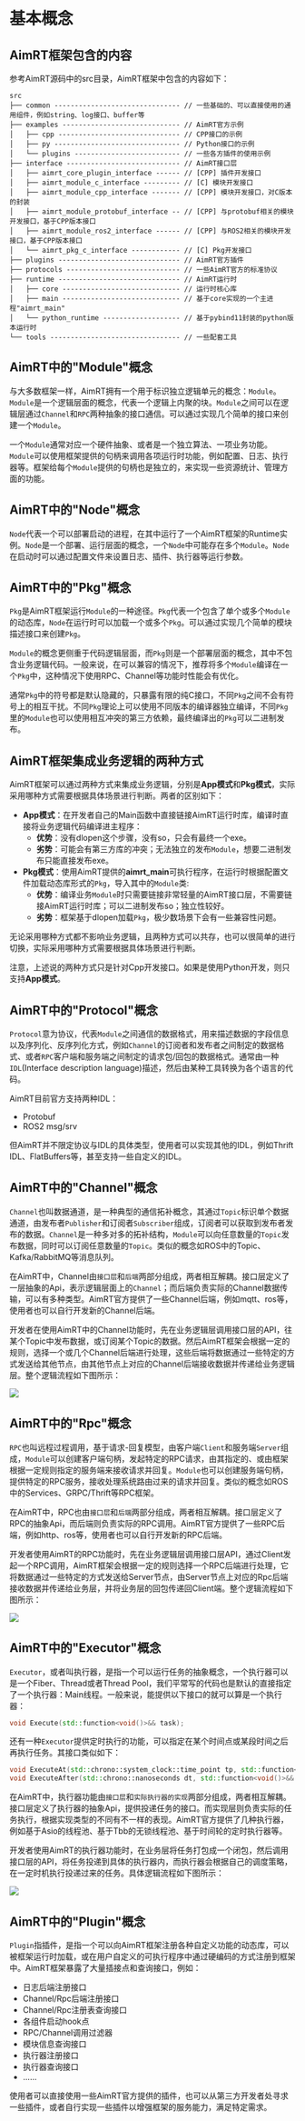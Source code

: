 
# 基本概念


## AimRT框架包含的内容

参考AimRT源码中的src目录，AimRT框架中包含的内容如下：
```
src
├── common ------------------------------- // 一些基础的、可以直接使用的通用组件，例如string、log接口、buffer等
├── examples ----------------------------- // AimRT官方示例
│   ├── cpp ------------------------------ // CPP接口的示例
│   ├── py ------------------------------- // Python接口的示例
│   └── plugins -------------------------- // 一些各方插件的使用示例
├── interface ---------------------------- // AimRT接口层
│   ├── aimrt_core_plugin_interface ------ // [CPP] 插件开发接口
│   ├── aimrt_module_c_interface --------- // [C] 模块开发接口
│   ├── aimrt_module_cpp_interface ------- // [CPP] 模块开发接口，对C版本的封装
│   ├── aimrt_module_protobuf_interface -- // [CPP] 与protobuf相关的模块开发接口，基于CPP版本接口
│   ├── aimrt_module_ros2_interface ------ // [CPP] 与ROS2相关的模块开发接口，基于CPP版本接口
│   └── aimrt_pkg_c_interface ------------ // [C] Pkg开发接口
├── plugins ------------------------------ // AimRT官方插件
├── protocols ---------------------------- // 一些AimRT官方的标准协议
├── runtime ------------------------------ // AimRT运行时
│   ├── core ----------------------------- // 运行时核心库
│   ├── main ----------------------------- // 基于core实现的一个主进程"aimrt_main"
│   └── python_runtime ------------------- // 基于pybind11封装的python版本运行时
└── tools -------------------------------- // 一些配套工具
```

## AimRT中的"Module"概念
与大多数框架一样，AimRT拥有一个用于标识独立逻辑单元的概念：`Module`。`Module`是一个逻辑层面的概念，代表一个逻辑上内聚的块。`Module`之间可以在逻辑层通过`Channel`和`RPC`两种抽象的接口通信。可以通过实现几个简单的接口来创建一个`Module`。

一个`Module`通常对应一个硬件抽象、或者是一个独立算法、一项业务功能。`Module`可以使用框架提供的句柄来调用各项运行时功能，例如配置、日志、执行器等。框架给每个`Module`提供的句柄也是独立的，来实现一些资源统计、管理方面的功能。

## AimRT中的"Node"概念
`Node`代表一个可以部署启动的进程，在其中运行了一个AimRT框架的Runtime实例。`Node`是一个部署、运行层面的概念，一个`Node`中可能存在多个`Module`。`Node`在启动时可以通过配置文件来设置日志、插件、执行器等运行参数。

## AimRT中的"Pkg"概念
`Pkg`是AimRT框架运行`Module`的一种途径。`Pkg`代表一个包含了单个或多个`Module`的动态库，`Node`在运行时可以加载一个或多个`Pkg`。可以通过实现几个简单的模块描述接口来创建`Pkg`。

`Module`的概念更侧重于代码逻辑层面，而`Pkg`则是一个部署层面的概念，其中不包含业务逻辑代码。一般来说，在可以兼容的情况下，推荐将多个`Module`编译在一个`Pkg`中，这种情况下使用RPC、Channel等功能时性能会有优化。

通常`Pkg`中的符号都是默认隐藏的，只暴露有限的纯C接口，不同`Pkg`之间不会有符号上的相互干扰。不同`Pkg`理论上可以使用不同版本的编译器独立编译，不同`Pkg`里的`Module`也可以使用相互冲突的第三方依赖，最终编译出的`Pkg`可以二进制发布。


## AimRT框架集成业务逻辑的两种方式
AimRT框架可以通过两种方式来集成业务逻辑，分别是**App模式**和**Pkg模式**，实际采用哪种方式需要根据具体场景进行判断。两者的区别如下：
- **App模式**：在开发者自己的Main函数中直接链接AimRT运行时库，编译时直接将业务逻辑代码编译进主程序：
  - **优势**：没有dlopen这个步骤，没有so，只会有最终一个exe。
  - **劣势**：可能会有第三方库的冲突；无法独立的发布`Module`，想要二进制发布只能直接发布exe。
- **Pkg模式**：使用AimRT提供的**aimrt_main**可执行程序，在运行时根据配置文件加载动态库形式的`Pkg`，导入其中的`Module`类:
  - **优势**：编译业务`Module`时只需要链接非常轻量的AimRT接口层，不需要链接AimRT运行时库；可以二进制发布so；独立性较好。
  - **劣势**：框架基于dlopen加载`Pkg`，极少数场景下会有一些兼容性问题。

无论采用哪种方式都不影响业务逻辑，且两种方式可以共存，也可以很简单的进行切换，实际采用哪种方式需要根据具体场景进行判断。

注意，上述说的两种方式只是针对Cpp开发接口。如果是使用Python开发，则只支持**App模式**。

## AimRT中的"Protocol"概念
`Protocol`意为协议，代表`Module`之间通信的数据格式，用来描述数据的字段信息以及序列化、反序列化方式，例如`Channel`的订阅者和发布者之间制定的数据格式、或者`RPC`客户端和服务端之间制定的请求包/回包的数据格式。通常由一种`IDL`(Interface description language)描述，然后由某种工具转换为各个语言的代码。

AimRT目前官方支持两种IDL：
- Protobuf
- ROS2 msg/srv

但AimRT并不限定协议与IDL的具体类型，使用者可以实现其他的IDL，例如Thrift IDL、FlatBuffers等，甚至支持一些自定义的IDL。

## AimRT中的"Channel"概念
`Channel`也叫数据通道，是一种典型的通信拓补概念，其通过`Topic`标识单个数据通道，由发布者`Publisher`和订阅者`Subscriber`组成，订阅者可以获取到发布者发布的数据。`Channel`是一种多对多的拓补结构，`Module`可以向任意数量的`Topic`发布数据，同时可以订阅任意数量的`Topic`。类似的概念如ROS中的Topic、Kafka/RabbitMQ等消息队列。


在AimRT中，Channel由`接口层`和`后端`两部分组成，两者相互解耦。接口层定义了一层抽象的Api，表示逻辑层面上的`Channel`；而后端负责实际的Channel数据传输，可以有多种类型。AimRT官方提供了一些Channel后端，例如mqtt、ros等，使用者也可以自行开发新的Channel后端。

开发者在使用AimRT中的Channel功能时，先在业务逻辑层调用接口层的API，往某个Topic中发布数据，或订阅某个Topic的数据。然后AimRT框架会根据一定的规则，选择一个或几个Channel后端进行处理，这些后端将数据通过一些特定的方式发送给其他节点，由其他节点上对应的Channel后端接收数据并传递给业务逻辑层。整个逻辑流程如下图所示：

![](./picture/pic_3.png)


## AimRT中的"Rpc"概念
`RPC`也叫远程过程调用，基于请求-回复模型，由客户端`Client`和服务端`Server`组成，`Module`可以创建客户端句柄，发起特定的RPC请求，由其指定的、或由框架根据一定规则指定的服务端来接收请求并回复。`Module`也可以创建服务端句柄，提供特定的RPC服务，接收处理系统路由过来的请求并回复。类似的概念如ROS中的Services、GRPC/Thrift等RPC框架。

在AimRT中，RPC也由`接口层`和`后端`两部分组成，两者相互解耦。接口层定义了RPC的抽象Api，而后端则负责实际的RPC调用。AimRT官方提供了一些RPC后端，例如http、ros等，使用者也可以自行开发新的RPC后端。

开发者使用AimRT的RPC功能时，先在业务逻辑层调用接口层API，通过Client发起一个RPC调用，AimRT框架会根据一定的规则选择一个RPC后端进行处理，它将数据通过一些特定的方式发送给Server节点，由Server节点上对应的Rpc后端接收数据并传递给业务层，并将业务层的回包传递回Client端。整个逻辑流程如下图所示：

![](./picture/pic_4.png)


## AimRT中的"Executor"概念
`Executor`，或者叫执行器，是指一个可以运行任务的抽象概念，一个执行器可以是一个Fiber、Thread或者Thread Pool，我们平常写的代码也是默认的直接指定了一个执行器：Main线程。一般来说，能提供以下接口的就可以算是一个执行器：
```cpp
void Execute(std::function<void()>&& task);
```

还有一种`Executor`提供定时执行的功能，可以指定在某个时间点或某段时间之后再执行任务。其接口类似如下：
```cpp
void ExecuteAt(std::chrono::system_clock::time_point tp, std::function<void()>&& task);
void ExecuteAfter(std::chrono::nanoseconds dt, std::function<void()>&& task);
```


在AimRT中，执行器功能由`接口层`和`实际执行器的实现`两部分组成，两者相互解耦。接口层定义了执行器的抽象Api，提供投递任务的接口。而实现层则负责实际的任务执行，根据实现类型的不同有不一样的表现。AimRT官方提供了几种执行器，例如基于Asio的线程池、基于Tbb的无锁线程池、基于时间轮的定时执行器等。

开发者使用AimRT的执行器功能时，在业务层将任务打包成一个闭包，然后调用接口层的API，将任务投递到具体的执行器内，而执行器会根据自己的调度策略，在一定时机执行投递过来的任务。具体逻辑流程如下图所示：

![](./picture/pic_5.png)


## AimRT中的"Plugin"概念
`Plugin`指插件，是指一个可以向AimRT框架注册各种自定义功能的动态库，可以被框架运行时加载，或在用户自定义的可执行程序中通过硬编码的方式注册到框架中。AimRT框架暴露了大量插接点和查询接口，例如：
- 日志后端注册接口
- Channel/Rpc后端注册接口
- Channel/Rpc注册表查询接口
- 各组件启动hook点
- RPC/Channel调用过滤器
- 模块信息查询接口
- 执行器注册接口
- 执行器查询接口
- ......


使用者可以直接使用一些AimRT官方提供的插件，也可以从第三方开发者处寻求一些插件，或者自行实现一些插件以增强框架的服务能力，满足特定需求。

